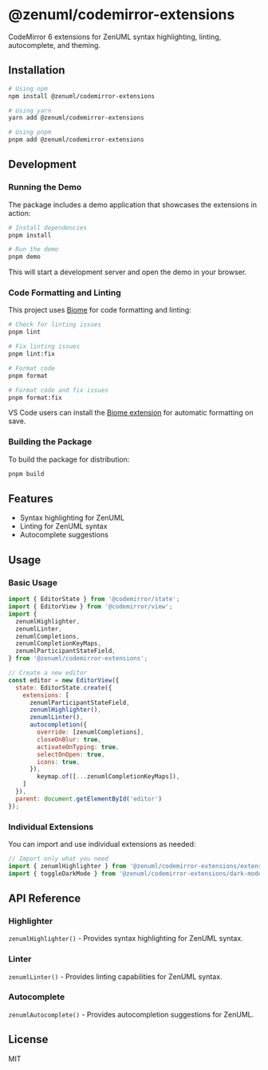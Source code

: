 # @zenuml/codemirror-extensions

CodeMirror 6 extensions for ZenUML syntax highlighting, linting, autocomplete, and theming.

## Installation

```bash
# Using npm
npm install @zenuml/codemirror-extensions

# Using yarn
yarn add @zenuml/codemirror-extensions

# Using pnpm
pnpm add @zenuml/codemirror-extensions
```

## Development

### Running the Demo

The package includes a demo application that showcases the extensions in action:

```bash
# Install dependencies
pnpm install

# Run the demo
pnpm demo
```

This will start a development server and open the demo in your browser.

### Code Formatting and Linting

This project uses [Biome](https://biomejs.dev/) for code formatting and linting:

```bash
# Check for linting issues
pnpm lint

# Fix linting issues
pnpm lint:fix

# Format code
pnpm format

# Format code and fix issues
pnpm format:fix
```

VS Code users can install the [Biome extension](https://marketplace.visualstudio.com/items?itemName=biomejs.biome) for automatic formatting on save.

### Building the Package

To build the package for distribution:

```bash
pnpm build
```

## Features

- Syntax highlighting for ZenUML
- Linting for ZenUML syntax
- Autocomplete suggestions

## Usage

### Basic Usage

```js
import { EditorState } from '@codemirror/state';
import { EditorView } from '@codemirror/view';
import { 
  zenumlHighlighter,
  zenumlLinter,
  zenumlCompletions,
  zenumlCompletionKeyMaps,
  zenumlParticipantStateField,
} from '@zenuml/codemirror-extensions';

// Create a new editor
const editor = new EditorView({
  state: EditorState.create({
    extensions: [
      zenumlParticipantStateField,
      zenumlHighlighter(),
      zenumlLinter(),
      autocompletion({
        override: [zenumlCompletions],
        closeOnBlur: true,
        activateOnTyping: true,
        selectOnOpen: true,
        icons: true,
      }),
    	keymap.of([...zenumlCompletionKeyMaps]),
    ]
  }),
  parent: document.getElementById('editor')
});
```

### Individual Extensions

You can import and use individual extensions as needed:

```js
// Import only what you need
import { zenumlHighlighter } from '@zenuml/codemirror-extensions/extensions';
import { toggleDarkMode } from '@zenuml/codemirror-extensions/dark-mode';
```

## API Reference

### Highlighter

`zenumlHighlighter()` - Provides syntax highlighting for ZenUML syntax.

### Linter

`zenumlLinter()` - Provides linting capabilities for ZenUML syntax.

### Autocomplete

`zenumlAutocomplete()` - Provides autocompletion suggestions for ZenUML.

## License

MIT

